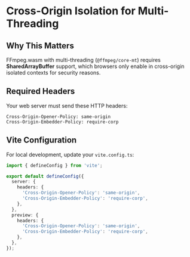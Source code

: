 # Cross-Origin Isolation for Multi-Threading

## Why This Matters

FFmpeg.wasm with multi-threading (`@ffmpeg/core-mt`) requires **SharedArrayBuffer** support, which browsers only enable in cross-origin isolated contexts for security reasons.

## Required Headers

Your web server must send these HTTP headers:

```
Cross-Origin-Opener-Policy: same-origin
Cross-Origin-Embedder-Policy: require-corp
```

## Vite Configuration

For local development, update your `vite.config.ts`:

```typescript
import { defineConfig } from 'vite';

export default defineConfig({
  server: {
    headers: {
      'Cross-Origin-Opener-Policy': 'same-origin',
      'Cross-Origin-Embedder-Policy': 'require-corp',
    },
  },
  preview: {
    headers: {
      'Cross-Origin-Opener-Policy': 'same-origin',
      'Cross-Origin-Embedder-Policy': 'require-corp',
    },
  },
});
```
